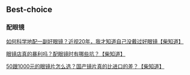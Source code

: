## Best-choice


### 配眼镜

[如何科学地配一副好眼镜？近视20年，我才知道自己没戴过好眼镜【柴知道】](https://www.bilibili.com/video/BV1Sy42187RW)

[眼镜店真的暴利吗？配眼镜时有哪些坑？【柴知道】](https://www.bilibili.com/video/BV1Uw411p7Q8)

[50跟1000元的眼镜片怎么选？国产镜片真的比进口的差？【柴知道】](https://www.bilibili.com/video/BV1aa4y1B7FL)






[]()
[]()
[]()
[]()
[]()
[]()
[]()
[]()
[]()
[]()
[]()
[]()
[]()
[]()
[]()
[]()
[]()
[]()
[]()
[]()
[]()
